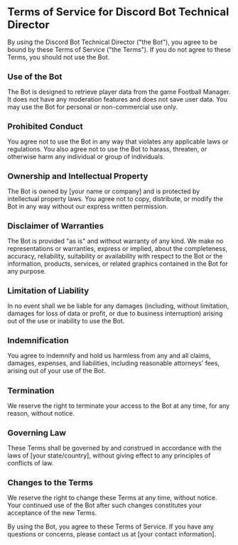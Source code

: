 <!DOCTYPE html>
<html>
  <head>
    <meta charset="UTF-8">
    <title>Terms of Service for Discord Bot Technical Director</title>
    <style>
      h1 {
        font-weight: bold;
        font-size: 24px;
      }
      h2 {
        font-weight: bold;
        font-size: 18px;
      }
    </style>
  </head>
  <body>
    <h1>Terms of Service for Discord Bot Technical Director</h1>
    <p>By using the Discord Bot Technical Director ("the Bot"), you agree to be bound by these Terms of Service ("the Terms"). If you do not agree to these Terms, you should not use the Bot.</p>
    <h2>Use of the Bot</h2>
<p>The Bot is designed to retrieve player data from the game Football Manager. It does not have any moderation features and does not save user data. You may use the Bot for personal or non-commercial use only.</p>

<h2>Prohibited Conduct</h2>
<p>You agree not to use the Bot in any way that violates any applicable laws or regulations. You also agree not to use the Bot to harass, threaten, or otherwise harm any individual or group of individuals.</p>

<h2>Ownership and Intellectual Property</h2>
<p>The Bot is owned by [your name or company] and is protected by intellectual property laws. You agree not to copy, distribute, or modify the Bot in any way without our express written permission.</p>

<h2>Disclaimer of Warranties</h2>
<p>The Bot is provided "as is" and without warranty of any kind. We make no representations or warranties, express or implied, about the completeness, accuracy, reliability, suitability or availability with respect to the Bot or the information, products, services, or related graphics contained in the Bot for any purpose.</p>

<h2>Limitation of Liability</h2>
<p>In no event shall we be liable for any damages (including, without limitation, damages for loss of data or profit, or due to business interruption) arising out of the use or inability to use the Bot.</p>

<h2>Indemnification</h2>
<p>You agree to indemnify and hold us harmless from any and all claims, damages, expenses, and liabilities, including reasonable attorneys' fees, arising out of your use of the Bot.</p>

<h2>Termination</h2>
<p>We reserve the right to terminate your access to the Bot at any time, for any reason, without notice.</p>

<h2>Governing Law</h2>
<p>These Terms shall be governed by and construed in accordance with the laws of [your state/country], without giving effect to any principles of conflicts of law.</p>

<h2>Changes to the Terms</h2>
<p>We reserve the right to change these Terms at any time, without notice. Your continued use of the Bot after such changes constitutes your acceptance of the new Terms.</p>

<p>By using the Bot, you agree to these Terms of Service. If you have any questions or concerns, please contact us at [your contact information].</p>
      </body>
</html>
